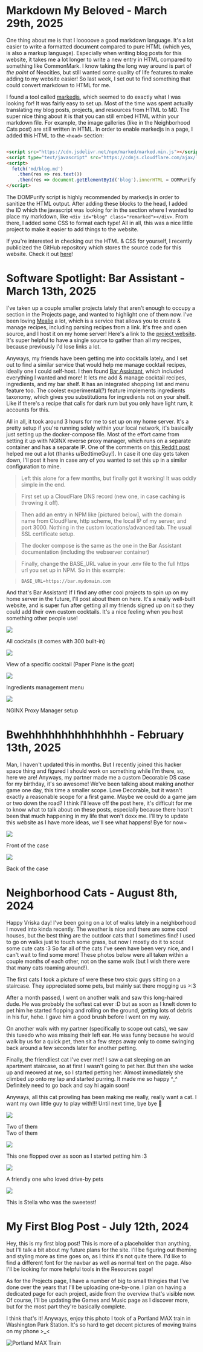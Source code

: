 <a id="3-29-25"></a>

# Markdown My Beloved - March 29th, 2025

<section>

One thing about me is that I looooove a good markdown language. It's a lot easier to write a formatted document compared to pure HTML (which yes, is also a markup language). Especially when writing blog posts for this website, it takes me a lot longer to write a new entry in HTML compared to something like CommonMark. I know taking the long way around is part of *the point* of Neocities, but still wanted some quality of life features to make adding to my website easier! So last week, I set out to find something that could convert markdown to HTML for me.

I found a tool called [markedjs](https://github.com/markedjs/marked), which seemed to do exactly what I was looking for! It was fairly easy to set up. Most of the time was spent actually translating my blog posts, projects, and resources from HTML to MD. The super nice thing about it is that you can still embed HTML within your markdown file. For example, the image galleries (like in the Neighborhood Cats post) are still written in HTML. In order to enable markedjs in a page, I added this HTML to the `<head>` section:

```html

<script src="https://cdn.jsdelivr.net/npm/marked/marked.min.js"></script>
<script type="text/javascript" src="https://cdnjs.cloudflare.com/ajax/libs/dompurify/3.0.1/purify.min.js"></script>
<script>
  fetch('md/blog.md')
    .then(res => res.text())
    .then(res => document.getElementById('blog').innerHTML = DOMPurify.sanitize(marked.parse(res)))
</script>


```

The DOMPurify script is highly recommended by markedjs in order to sanitize the HTML output. After adding these blocks to the head, I added the ID which the javascript was looking for in the section where I wanted to place my markdown, like `<div id="blog" class="remarked"></div>`. From there, I added some CSS to format each type! All in all, this was a nice little project to make it easier to add things to the website.

If you're interested in checking out the HTML & CSS for yourself, I recently publicized the GitHub repository which stores the source code for this website. Check it out [here](https://github.com/jcohen42/Jake-Online)!

</section>

<a id="3-13-25"></a>

# Software Spotlight: Bar Assistant - March 13th, 2025

<section>

I've taken up a couple smaller projects lately that aren't enough to occupy a section in the Projects page, and wanted to highlight one of them now. I've been loving [Mealie](https://mealie.jakeonline.co/) a lot, which is a service that allows you to create & manage recipes, including parsing recipes from a link. It's free and open source, and I host it on my home server! Here's a link to the [project website](https://mealie.io/). It's super helpful to have a single source to gather than all my recipes, because previously I'd lose links a lot.

Anyways, my friends have been getting me into cocktails lately, and I set out to find a similar service that would help me manage cocktail recipes, ideally one I could self-host. I then found [Bar Assistant](https://github.com/karlomikus/bar-assistant), which included everything I wanted and more! It lets me add & manage cocktail recipes, ingredients, and my bar shelf. It has an integrated shopping list and menu feature too. The coolest experimental(?) feature implements ingredients taxonomy, which gives you substitutions for ingredients not on your shelf. Like if there's a recipe that calls for dark rum but you only have light rum, it accounts for this.

All in all, it took around 3 hours for me to set up on my home server. It's a pretty setup if you're running solely within your local network, it's basically just setting up the docker-compose file. Most of the effort came from setting it up with  NGINX reverse proxy manager, which runs on a separate container and has a separate IP. One of the comments on [this Reddit post](https://www.reddit.com/r/selfhosted/comments/1awjed2/bar_assistantsaltrim_with_nginx_proxy_manager/) helped me out a lot (thanks u/BedtimeGuy!). In case it one day gets taken down, I'll post it here in case any of you wanted to set this up in a similar configuration to mine.

> Left this alone for a few months, but finally got it working! It was oddly simple in the end.

> First set up a CloudFlare DNS record (new one, in case caching is throwing it off).

> Then add an entry in NPM like [pictured below], with the domain name from CloudFlare, http scheme, the local IP of my server, and port 3000. Nothing in the custom locations/advanced tab. The usual SSL certificate setup.

> The docker compose is the same as the one in the Bar Assistant documentation (including the webserver container)

> Finally, change the BASE_URL value in your .env file to the full https url you set up in NPM. So in this example:

> `BASE_URL=https://bar.mydomain.com`

And that's Bar Assistant! If I find any other cool projects to spin up on my home server in the future, I'll post about them on here. It's a really well-built website, and is super fun after getting all my friends signed up on it so they could add their own custom cocktails. It's a nice feeling when you host something other people use!

</section>
<div class="pageGallery">
  <div>
    <img src="assets/blog/bar-assistant-1.png" >
    <p>All cocktails (it comes with 300 built-in)</p>
  </div>
  <div>
    <img src="assets/blog/bar-assistant-2.png" >
    <p>View of a specific cocktail (Paper Plane is the goat)</p>
  </div>
  <div>
    <img src="assets/blog/bar-assistant-3.png" >
    <p>Ingredients management menu</p>
  </div>
  <div>
    <img src="assets/blog/bar-assistant-npm.png" >
    <p>NGINX Proxy Manager setup</p>
  </div>
</div>
<a id="2-13-25"></a>

# Bwehhhhhhhhhhhhhhh - February 13th, 2025

<section>

Man, I haven't updated this in months. But I recently joined this hacker space thing and figured I should work on something while I'm there, so, here we are! Anyways, my partner made me a custom Decorable DS case for my birthday, it's so awesome! We've been talking about making another game one day, this time a smaller scope. Love Decorable, but it wasn't exactly a reasonable scope for a first game. Maybe we could do a game jam or two down the road? I think I'll leave off the post here, it's difficult for me to know what to talk about on these posts, especially because there hasn't been that much happening in my life that won't doxx me. I'll try to update this website as I have more ideas, we'll see what happens! Bye for now~

</section>
<div class="pageGallery">
  <div>
    <img src="assets/blog/decorable-front.jpg" >
    <p>Front of the case</p>
  </div>
  <div>
    <img src="assets/blog/decorable-back.jpg" >
    <p>Back of the case</p>
  </div>
</div>
<a id="8-8-24"></a>

# Neighborhood Cats - August 8th, 2024

<section>

Happy Vriska day! I've been going on a lot of walks lately in a neighborhood I moved into kinda recently. The weather is nice and there are some cool houses, but the best thing are the outdoor cats that I sometimes find! I used to go on walks just to touch some grass, but now I mostly do it to scout some cute cats :3 So far all of the cats I've seen have been very nice, and I can't wait to find some more! These photos below were all taken within a couple months of each other, not on the same walk (but I wish there were that many cats roaming around!).

The first cats I took a picture of were these two stoic guys sitting on a staircase. They appreciated some pets, but mainly sat there mogging us >:3

After a month passed, I went on another walk and saw this long-haired dude. He was probably the softest cat ever :D but as soon as I knelt down to pet him he started flopping and rolling on the ground, getting lots of debris in his fur, hehe. I gave him a good brush before I went on my way.

On another walk with my partner (specifically to scope out cats), we saw this tuxedo who was missing their left ear. He was funny because he would walk by us for a quick pet, then sit a few steps away only to come swinging back around a few seconds later for another petting.

Finally, the friendliest cat I've ever met! I saw a cat sleeping on an apartment staircase, so at first I wasn't going to pet her. But then she woke up and meowed at me, so I started petting her. Almost immediately she climbed up onto my lap and started purring. It made me so happy ^_^ Definitely need to go back and say hi again soon!

Anyways, all this cat prowling has been making me really, really want a cat. I want my own little guy to play with!!! Until next time, bye bye 👋

</section>
<div class="pageGallery">
  <div>
    <img src="assets/blog/two-of-them.jpg" >
    <p>Two of them<br>Two of them</p>
  </div>
  <div>
    <img src="assets/blog/longhair.jpg" >
    <p>This one flopped over as soon as I started petting him :3</p>
  </div>
  <div>
    <img src="assets/blog/ear.jpg" >
    <p>A friendly one who loved drive-by pets</p>
  </div>
  <div>
    <img src="assets/blog/stella.jpg" >
    <p>This is Stella who was the sweetest!</p>
  </div>
</div>
<a id="7-12-24"></a>

# My First Blog Post - July 12th, 2024

<section>

Hey, this is my first blog post! This is more of a placeholder than anything, but I'll talk a bit about my future plans for the site. I'll be figuring out theming and styling more as time goes on, as I think it's not quite there. I'd like to find a different font for the navbar as well as normal text on the page. Also I'll be looking for more helpful tools in the Resources page!

As for the Projects page, I have a number of big to small thingies that I've done over the years that I'll be uploading one-by-one. I plan on having a dedicated page for each project, aside from the overview that's visible now. Of course, I'll be updating the Games and Music page as I discover more, but for the most part they're basically complete.

I think that's it! Anyways, enjoy this photo I took of a Portland MAX train in Washington Park Station. It's so hard to get decent pictures of moving trains on my phone >_<

</section>

![Portland MAX Train](assets/blog/max.jpg)
